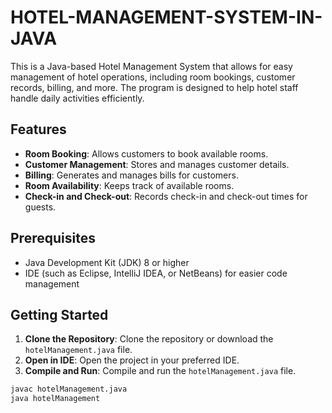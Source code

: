 # HOTEL-MANAGEMENT-SYSTEM-IN-JAVA

This is a Java-based Hotel Management System that allows for easy management of hotel operations, including room bookings, customer records, billing, and more. The program is designed to help hotel staff handle daily activities efficiently.

## Features

- **Room Booking**: Allows customers to book available rooms.
- **Customer Management**: Stores and manages customer details.
- **Billing**: Generates and manages bills for customers.
- **Room Availability**: Keeps track of available rooms.
- **Check-in and Check-out**: Records check-in and check-out times for guests.

## Prerequisites

- Java Development Kit (JDK) 8 or higher
- IDE (such as Eclipse, IntelliJ IDEA, or NetBeans) for easier code management

## Getting Started

1. **Clone the Repository**: Clone the repository or download the `hotelManagement.java` file.
2. **Open in IDE**: Open the project in your preferred IDE.
3. **Compile and Run**: Compile and run the `hotelManagement.java` file.

```bash
javac hotelManagement.java
java hotelManagement
